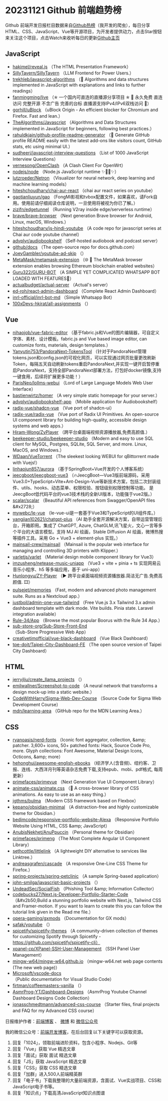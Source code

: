 # 20231121 Github 前端趋势榜

Github 前端开发日报栏目数据来自[Github热榜](https://github.qdkfweb.cn/)（我开发的爬虫），每日分享HTML、CSS、JavaScript、Vue等开源项目，为开发者提供动力，点击Star按钮来关注这个项目，点击Watch来收听每日的更新[Github主页](https://github.com/kujian/githubTrending)
## JavaScript

* [hakimel/reveal.js](https://link.qdkfweb.cn/?target=https%3A%2F%2Fgithub.com%2Fhakimel%2Freveal.js) （The HTML Presentation Framework）
* [SillyTavern/SillyTavern](https://link.qdkfweb.cn/?target=https%3A%2F%2Fgithub.com%2FSillyTavern%2FSillyTavern) （LLM Frontend for Power Users.）
* [trekhleb/javascript-algorithms](https://link.qdkfweb.cn/?target=https%3A%2F%2Fgithub.com%2Ftrekhleb%2Fjavascript-algorithms) （&#x1f4dd; Algorithms and data structures implemented in JavaScript with explanations and links to further readings）
* [fanmingming/live](https://link.qdkfweb.cn/?target=https%3A%2F%2Fgithub.com%2Ffanmingming%2Flive) （✯ 一个国内可直连的直播源分享项目 ✯ &#x1f515; 永久免费 直连访问 完整开源 不含广告 完善的台标 直播源支持IPv4/IPv6双栈访问 &#x1f515;）
* [gorhill/uBlock](https://link.qdkfweb.cn/?target=https%3A%2F%2Fgithub.com%2Fgorhill%2FuBlock) （uBlock Origin - An efficient blocker for Chromium and Firefox. Fast and lean.）
* [TheAlgorithms/Javascript](https://link.qdkfweb.cn/?target=https%3A%2F%2Fgithub.com%2FTheAlgorithms%2FJavascript) （Algorithms and Data Structures implemented in JavaScript for beginners, following best practices.）
* [rahuldkjain/github-profile-readme-generator](https://link.qdkfweb.cn/?target=https%3A%2F%2Fgithub.com%2Frahuldkjain%2Fgithub-profile-readme-generator) （&#x1f680; Generate GitHub profile README easily with the latest add-ons like visitors count, GitHub stats, etc using minimal UI.）
* [sudheerj/javascript-interview-questions](https://link.qdkfweb.cn/?target=https%3A%2F%2Fgithub.com%2Fsudheerj%2Fjavascript-interview-questions) （List of 1000 JavaScript Interview Questions）
* [vernesong/OpenClash](https://link.qdkfweb.cn/?target=https%3A%2F%2Fgithub.com%2Fvernesong%2FOpenClash) （A Clash Client For OpenWrt）
* [nodejs/node](https://link.qdkfweb.cn/?target=https%3A%2F%2Fgithub.com%2Fnodejs%2Fnode) （Node.js JavaScript runtime &#x2728;&#x1f422;&#x1f680;&#x2728;）
* [lutzroeder/Netron](https://link.qdkfweb.cn/?target=https%3A%2F%2Fgithub.com%2Flutzroeder%2FNetron) （Visualizer for neural network, deep learning and machine learning models）
* [hiteshchoudhary/chai-aur-react](https://link.qdkfweb.cn/?target=https%3A%2F%2Fgithub.com%2Fhiteshchoudhary%2Fchai-aur-react) （chai aur react series on youtube）
* [gaotianliuyun/gao](https://link.qdkfweb.cn/?target=https%3A%2F%2Fgithub.com%2Fgaotianliuyun%2Fgao) （FongMi影视和tvbox配置文件，如果喜欢，请Fork自用。使用前请仔细阅读仓库说明，一旦使用将被视为你已了解。）
* [zizifn/edgetunnel](https://link.qdkfweb.cn/?target=https%3A%2F%2Fgithub.com%2Fzizifn%2Fedgetunnel) （Running V2ray inside edge/serverless runtime）
* [brave/brave-browser](https://link.qdkfweb.cn/?target=https%3A%2F%2Fgithub.com%2Fbrave%2Fbrave-browser) （Next generation Brave browser for Android, Linux, macOS, Windows.）
* [hiteshchoudhary/js-hindi-youtube](https://link.qdkfweb.cn/?target=https%3A%2F%2Fgithub.com%2Fhiteshchoudhary%2Fjs-hindi-youtube) （A code repo for javascript series at Chai aur code youtube channel）
* [advplyr/audiobookshelf](https://link.qdkfweb.cn/?target=https%3A%2F%2Fgithub.com%2Fadvplyr%2Faudiobookshelf) （Self-hosted audiobook and podcast server）
* [github/docs](https://link.qdkfweb.cn/?target=https%3A%2F%2Fgithub.com%2Fgithub%2Fdocs) （The open-source repo for docs.github.com）
* [JoeyGambler/youtube-ad-skip](https://link.qdkfweb.cn/?target=https%3A%2F%2Fgithub.com%2FJoeyGambler%2Fyoutube-ad-skip) （）
* [MetaMask/metamask-extension](https://link.qdkfweb.cn/?target=https%3A%2F%2Fgithub.com%2FMetaMask%2Fmetamask-extension) （&#x1f310; &#x1f50c; The MetaMask browser extension enables browsing Ethereum blockchain enabled websites）
* [Guru322/GURU-BOT](https://link.qdkfweb.cn/?target=https%3A%2F%2Fgithub.com%2FGuru322%2FGURU-BOT) （A SIMPLE YET COMPLICATED WHATSAPP BOT LOADED WITH FEATURES&#x1f6a9;）
* [actualbudget/actual-server](https://link.qdkfweb.cn/?target=https%3A%2F%2Fgithub.com%2Factualbudget%2Factual-server) （Actual's server）
* [ed-roh/react-admin-dashboard](https://link.qdkfweb.cn/?target=https%3A%2F%2Fgithub.com%2Fed-roh%2Freact-admin-dashboard) （Complete React Admin Dashboard）
* [inrl-official/inrl-bot-md](https://link.qdkfweb.cn/?target=https%3A%2F%2Fgithub.com%2Finrl-official%2Finrl-bot-md) （Simple Whatsapp Bot）
* [100xDevs-hkirat/all-assignments](https://link.qdkfweb.cn/?target=https%3A%2F%2Fgithub.com%2F100xDevs-hkirat%2Fall-assignments) （）

## Vue

* [nihaojob/vue-fabric-editor](https://link.qdkfweb.cn/?target=https%3A%2F%2Fgithub.com%2Fnihaojob%2Fvue-fabric-editor) （基于fabric.js和Vue的图片编辑器，可自定义字体、素材、设计模板。fabric.js and Vue based image editor, can customize fonts, materials, design templates.）
* [Yanyutin753/PandoraNext-TokensTool](https://link.qdkfweb.cn/?target=https%3A%2F%2Fgithub.com%2FYanyutin753%2FPandoraNext-TokensTool) （针对于PandoraNext管理tokens.json和config.json的可视化网页，可以实现通过网页批量更改刷新Token，每隔五天自动刷新tokens重启PandoraNext,并实现一键开启暂停重启PandoraNext，支持全部PandoraNext部署方法，打包好docker镜像,支持一键食用，后续将扩展更多功能！）
* [ParisNeo/lollms-webui](https://link.qdkfweb.cn/?target=https%3A%2F%2Fgithub.com%2FParisNeo%2Flollms-webui) （Lord of Large Language Models Web User Interface）
* [bastienwirtz/homer](https://link.qdkfweb.cn/?target=https%3A%2F%2Fgithub.com%2Fbastienwirtz%2Fhomer) （A very simple static homepage for your server.）
* [advplyr/audiobookshelf-app](https://link.qdkfweb.cn/?target=https%3A%2F%2Fgithub.com%2Fadvplyr%2Faudiobookshelf-app) （Mobile application for Audiobookshelf）
* [radix-vue/shadcn-vue](https://link.qdkfweb.cn/?target=https%3A%2F%2Fgithub.com%2Fradix-vue%2Fshadcn-vue) （Vue port of shadcn-ui）
* [radix-vue/radix-vue](https://link.qdkfweb.cn/?target=https%3A%2F%2Fgithub.com%2Fradix-vue%2Fradix-vue) （Vue port of Radix UI Primitives. An open-source UI component library for building high-quality, accessible design systems and web apps.）
* [Hiram-Wong/ZyPlayer](https://link.qdkfweb.cn/?target=https%3A%2F%2Fgithub.com%2FHiram-Wong%2FZyPlayer) （跨平台桌面端视频资源播放器,免费高颜值.）
* [beekeeper-studio/beekeeper-studio](https://link.qdkfweb.cn/?target=https%3A%2F%2Fgithub.com%2Fbeekeeper-studio%2Fbeekeeper-studio) （Modern and easy to use SQL client for MySQL, Postgres, SQLite, SQL Server, and more. Linux, MacOS, and Windows.）
* [WDaan/VueTorrent](https://link.qdkfweb.cn/?target=https%3A%2F%2Fgithub.com%2FWDaan%2FVueTorrent) （The sleekest looking WEBUI for qBittorrent made with Vuejs!）
* [linhaojun857/aurora](https://link.qdkfweb.cn/?target=https%3A%2F%2Fgithub.com%2Flinhaojun857%2Faurora) （基于SpringBoot+Vue开发的个人博客系统）
* [jeecgboot/jeecgboot-vue3](https://link.qdkfweb.cn/?target=https%3A%2F%2Fgithub.com%2Fjeecgboot%2Fjeecgboot-vue3) （&#x1f525;JeecgBoot—Vue3版前端源码，采用 Vue3.0+TypeScript+Vite+Ant-Design-Vue等新技术方案，包括二次封装组件、utils、hooks、动态菜单、权限校验、按钮级别权限控制等功能。 是JeecgBoot低代码平台的vue3技术栈的全新UI版本，功能强于vue2版。）
* [scalar/scalar](https://link.qdkfweb.cn/?target=https%3A%2F%2Fgithub.com%2Fscalar%2Fscalar) （Beautiful API references from Swagger/OpenAPI files &amp;#x2728;）
* [mywebc/le-vue](https://link.qdkfweb.cn/?target=https%3A%2F%2Fgithub.com%2Fmywebc%2Fle-vue) （le-vue-ui是一套基于Vue3和TypeScript的UI组件库。）
* [yangjian102621/chatgpt-plus](https://link.qdkfweb.cn/?target=https%3A%2F%2Fgithub.com%2Fyangjian102621%2Fchatgpt-plus) （AI 助手全套开源解决方案，自带运营管理后台，开箱即用。集成了 ChatGPT, Azure, ChatGLM,讯飞星火，文心一言等多个平台的大语言模型。支持 MJ AI 绘画，Stable Diffusion AI 绘画，微博热搜等插件工具。采用 Go + Vue3 + element-plus 实现。）
* [mainsail-crew/mainsail](https://link.qdkfweb.cn/?target=https%3A%2F%2Fgithub.com%2Fmainsail-crew%2Fmainsail) （Mainsail is the popular web interface for managing and controlling 3D printers with Klipper.）
* [varletjs/varlet](https://link.qdkfweb.cn/?target=https%3A%2F%2Fgithub.com%2Fvarletjs%2Fvarlet) （Material design mobile component library for Vue3）
* [imzusheng/netease-music-uniapp](https://link.qdkfweb.cn/?target=https%3A%2F%2Fgithub.com%2Fimzusheng%2Fnetease-music-uniapp) （Vue3 + vite + pinia + ts 实现网易云音乐小程序、h5 等多端应用，基于 uni-app）
* [Hunlongyu/ZY-Player](https://link.qdkfweb.cn/?target=https%3A%2F%2Fgithub.com%2FHunlongyu%2FZY-Player) （&#x25b6;&#xfe0f; 跨平台桌面端视频资源播放器.简洁无广告.免费高颜值. &#x1f39e;）
* [pulsejet/memories](https://link.qdkfweb.cn/?target=https%3A%2F%2Fgithub.com%2Fpulsejet%2Fmemories) （Fast, modern and advanced photo management suite. Runs as a Nextcloud app.）
* [justboil/admin-one-vue-tailwind](https://link.qdkfweb.cn/?target=https%3A%2F%2Fgithub.com%2Fjustboil%2Fadmin-one-vue-tailwind) （Free Vue.js 3.x Tailwind 3.x admin dashboard template with dark mode. Vite builds. Pinia state. Laravel integration available）
* [Rule-34/App](https://link.qdkfweb.cn/?target=https%3A%2F%2Fgithub.com%2FRule-34%2FApp) （Browse the most popular Boorus with the Rule 34 App.）
* [sub-store-org/Sub-Store-Front-End](https://link.qdkfweb.cn/?target=https%3A%2F%2Fgithub.com%2Fsub-store-org%2FSub-Store-Front-End) （Sub-Store Progressive Web App）
* [creativetimofficial/vue-black-dashboard](https://link.qdkfweb.cn/?target=https%3A%2F%2Fgithub.com%2Fcreativetimofficial%2Fvue-black-dashboard) （Vue Black Dashboard）
* [tpe-doit/Taipei-City-Dashboard-FE](https://link.qdkfweb.cn/?target=https%3A%2F%2Fgithub.com%2Ftpe-doit%2FTaipei-City-Dashboard-FE) （The open source version of Taipei City Dashboard）

## HTML

* [jerryjliu/create_llama_projects](https://link.qdkfweb.cn/?target=https%3A%2F%2Fgithub.com%2Fjerryjliu%2Fcreate_llama_projects) （）
* [emilwallner/Screenshot-to-code](https://link.qdkfweb.cn/?target=https%3A%2F%2Fgithub.com%2Femilwallner%2FScreenshot-to-code) （A neural network that transforms a design mock-up into a static website.）
* [CodeWithHarry/Sigma-Web-Dev-Course](https://link.qdkfweb.cn/?target=https%3A%2F%2Fgithub.com%2FCodeWithHarry%2FSigma-Web-Dev-Course) （Source Code for Sigma Web Development Course）
* [mdn/learning-area](https://link.qdkfweb.cn/?target=https%3A%2F%2Fgithub.com%2Fmdn%2Flearning-area) （GitHub repo for the MDN Learning Area.）

## CSS

* [ryanoasis/nerd-fonts](https://link.qdkfweb.cn/?target=https%3A%2F%2Fgithub.com%2Fryanoasis%2Fnerd-fonts) （Iconic font aggregator, collection, &amp;amp; patcher. 3,600+ icons, 50+ patched fonts: Hack, Source Code Pro, more. Glyph collections: Font Awesome, Material Design Icons, Octicons, &amp;amp; more）
* [hehonghui/awesome-english-ebooks](https://link.qdkfweb.cn/?target=https%3A%2F%2Fgithub.com%2Fhehonghui%2Fawesome-english-ebooks) （经济学人(含音频)、纽约客、卫报、连线、大西洋月刊等英语杂志免费下载,支持epub、mobi、pdf格式, 每周更新）
* [primefaces/primevue](https://link.qdkfweb.cn/?target=https%3A%2F%2Fgithub.com%2Fprimefaces%2Fprimevue) （Next Generation Vue UI Component Library）
* [animate-css/animate.css](https://link.qdkfweb.cn/?target=https%3A%2F%2Fgithub.com%2Fanimate-css%2Fanimate.css) （&#x1f37f; A cross-browser library of CSS animations. As easy to use as an easy thing.）
* [jgthms/bulma](https://link.qdkfweb.cn/?target=https%3A%2F%2Fgithub.com%2Fjgthms%2Fbulma) （Modern CSS framework based on Flexbox）
* [kepano/obsidian-minimal](https://link.qdkfweb.cn/?target=https%3A%2F%2Fgithub.com%2Fkepano%2Fobsidian-minimal) （A distraction-free and highly customizable theme for Obsidian.）
* [bedimcode/responsive-portfolio-website-Alexa](https://link.qdkfweb.cn/?target=https%3A%2F%2Fgithub.com%2Fbedimcode%2Fresponsive-portfolio-website-Alexa) （Responsive Portfolio Website Using HTML, CSS &amp;amp; JavaScript）
* [AnubisNekhet/AnuPpuccin](https://link.qdkfweb.cn/?target=https%3A%2F%2Fgithub.com%2FAnubisNekhet%2FAnuPpuccin) （Personal theme for Obsidian）
* [primefaces/primeng](https://link.qdkfweb.cn/?target=https%3A%2F%2Fgithub.com%2Fprimefaces%2Fprimeng) （The Most Complete Angular UI Component Library）
* [sethcottle/littlelink](https://link.qdkfweb.cn/?target=https%3A%2F%2Fgithub.com%2Fsethcottle%2Flittlelink) （A lightweight DIY alternative to services like Linktree.）
* [andreasgrafen/cascade](https://link.qdkfweb.cn/?target=https%3A%2F%2Fgithub.com%2Fandreasgrafen%2Fcascade) （A responsive One-Line CSS Theme for Firefox.）
* [spring-projects/spring-petclinic](https://link.qdkfweb.cn/?target=https%3A%2F%2Fgithub.com%2Fspring-projects%2Fspring-petclinic) （A sample Spring-based application）
* [john-smilga/javascript-basic-projects](https://link.qdkfweb.cn/?target=https%3A%2F%2Fgithub.com%2Fjohn-smilga%2Fjavascript-basic-projects) （）
* [UndeadSec/SocialFish](https://link.qdkfweb.cn/?target=https%3A%2F%2Fgithub.com%2FUndeadSec%2FSocialFish) （Phishing Tool &amp;amp; Information Collector）
* [codebucks27/Next.js-Developer-Portfolio-Starter-Code](https://link.qdkfweb.cn/?target=https%3A%2F%2Fgithub.com%2Fcodebucks27%2FNext.js-Developer-Portfolio-Starter-Code) （&amp;#x2b50;Build a stunning portfolio website with Next.js, Tailwind CSS and Framer-motion. If you want to learn to create this you can follow the tutorial link given in the Read me file.）
* [opera-gaming/gxmods](https://link.qdkfweb.cn/?target=https%3A%2F%2Fgithub.com%2Fopera-gaming%2Fgxmods) （Documentation for GX mods）
* [safak/youtube](https://link.qdkfweb.cn/?target=https%3A%2F%2Fgithub.com%2Fsafak%2Fyoutube) （）
* [spicetify/spicetify-themes](https://link.qdkfweb.cn/?target=https%3A%2F%2Fgithub.com%2Fspicetify%2Fspicetify-themes) （A community-driven collection of themes for customizing Spotify through Spicetify - https://github.com/spicetify/spicetify-cli）
* [xpanel-cp/XPanel-SSH-User-Management](https://link.qdkfweb.cn/?target=https%3A%2F%2Fgithub.com%2Fxpanel-cp%2FXPanel-SSH-User-Management) （SSH Panel User Management）
* [mingw-w64/mingw-w64.github.io](https://link.qdkfweb.cn/?target=https%3A%2F%2Fgithub.com%2Fmingw-w64%2Fmingw-w64.github.io) （mingw-w64.net web page contents (The new web page)）
* [Microsoft/vscode-docs](https://link.qdkfweb.cn/?target=https%3A%2F%2Fgithub.com%2FMicrosoft%2Fvscode-docs) （Public documentation for Visual Studio Code）
* [firtman/coffeemasters-vanilla](https://link.qdkfweb.cn/?target=https%3A%2F%2Fgithub.com%2Ffirtman%2Fcoffeemasters-vanilla) （）
* [AsmrProg-YT/Dashboard-Designs](https://link.qdkfweb.cn/?target=https%3A%2F%2Fgithub.com%2FAsmrProg-YT%2FDashboard-Designs) （AsmrProg Youtube Channel Dashboard Designs Code Collection）
* [jonasschmedtmann/advanced-css-course](https://link.qdkfweb.cn/?target=https%3A%2F%2Fgithub.com%2Fjonasschmedtmann%2Fadvanced-css-course) （Starter files, final projects and FAQ for my Advanced CSS course）


日报维护作者：[前端博客](https://qdkfweb.cn/) 、 [微博](http://weibo.com/kujian) 和 [微信公众号](https://open.weixin.qq.com/qr/code?username=caibaojian_com)

我的微信公众号：[前端开发博客](https://open.weixin.qq.com/qr/code?username=caibaojian_com)，在后台回复以下关键字可以获取资源。

1. 回复「1024」，领取前端进阶资料，包含小程序、Nodejs、Git等
2. 回复「Vue」获取 Vue 精选文章
3. 回复「面试」获取 面试 精选文章
4. 回复「JS」获取 JavaScript 精选文章
5. 回复「CSS」获取 CSS 精选文章
6. 回复「加群」进入500人前端精英群
7. 回复「电子书」下载我整理的大量前端资源，含面试、Vue实战项目、CSS和JavaScript电子书等。
8. 回复「知识点」下载高清JavaScript知识点图谱